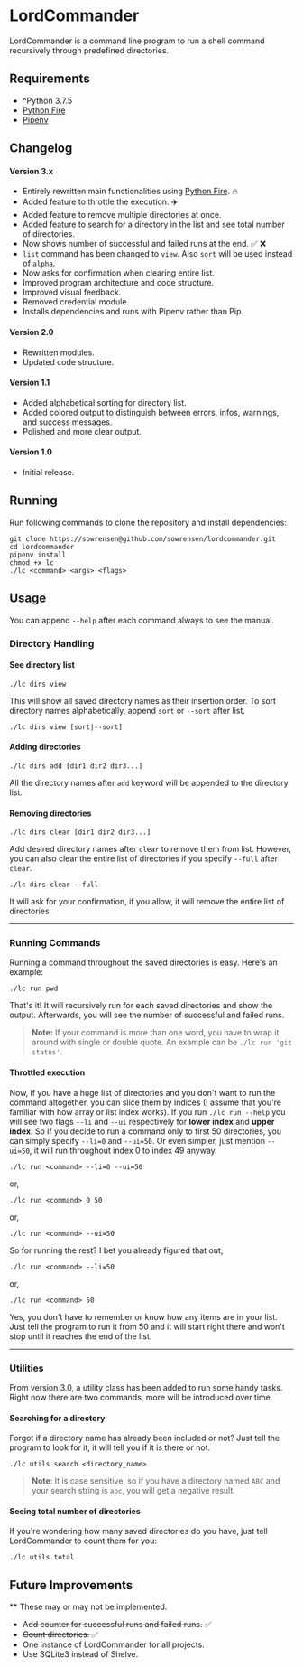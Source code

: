 # LordCommander

LordCommander is a command line program to run a shell command recursively through predefined
directories.

Requirements
-----

- ^Python 3.7.5
- [Python Fire](https://github.com/google/python-fire)
- [Pipenv](https://github.com/pypa/pipenv)

Changelog
-----

#### Version 3.x

- Entirely rewritten main functionalities using [Python Fire](https://github.com/google/python-fire). 🔥
- Added feature to throttle the execution. ✈️
- Added feature to remove multiple directories at once.
- Added feature to search for a directory in the list and see total number of directories.
- Now shows number of successful and failed runs at the end. ✅ ❌
- `list` command has been changed to `view`. Also `sort` will be used instead of `alpha`. 
- Now asks for confirmation when clearing entire list.
- Improved program architecture and code structure.
- Improved visual feedback.
- Removed credential module.
- Installs dependencies and runs with Pipenv rather than Pip.

#### Version 2.0

- Rewritten modules.
- Updated code structure.

#### Version 1.1

- Added alphabetical sorting for directory list.
- Added colored output to distinguish between errors, infos, warnings, and success messages.
- Polished and more clear output.

#### Version 1.0

- Initial release.

Running
-----

Run following commands to clone the repository and install dependencies:

```
git clone https://sowrensen@github.com/sowrensen/lordcommander.git
cd lordcommander
pipenv install
chmod +x lc
./lc <command> <args> <flags>
```

Usage
-----

You can append `--help` after each command always to see the manual.

### Directory Handling

#### See directory list

```
./lc dirs view
```

This will show all saved directory names as their insertion order. To sort directory names alphabetically,
append `sort`  or `--sort` after list.

```
./lc dirs view [sort|--sort]
```

#### Adding directories

```
./lc dirs add [dir1 dir2 dir3...]
```

All the directory names after `add` keyword will be appended to the directory list.

#### Removing directories

```
./lc dirs clear [dir1 dir2 dir3...]
```

Add desired directory names after `clear` to remove them from list. However, you can also clear the entire list
of directories if you specify `--full` after `clear`.

```
./lc dirs clear --full
```

It will ask for your confirmation, if you allow, it will remove the entire list of directories.

-----

### Running Commands

Running a command throughout the saved directories is easy. Here's an example:

```
./lc run pwd
```

That's it! It will recursively run for each saved directories and show the output. 
Afterwards, you will see the number of successful and failed runs. 

> **Note:** If your command is more than one word, you have to wrap it around with 
> single or double quote. An example can be `./lc run 'git status'`. 

#### Throttled execution

Now, if you have a huge list of directories and you don't want to run the command altogether, 
you can slice them by indices (I assume that you're familiar with how array or list index works). 
If you run `./lc run --help` you will see two flags `--li` and `--ui` respectively for 
**lower index** and **upper index**. So if you decide to run a command only to first 
50 directories, you can simply specify `--li=0` and `--ui=50`. Or even simpler, 
just mention `--ui=50`, it will run throughout index 0 to index 49 anyway.

```
./lc run <command> --li=0 --ui=50
```

or,

```
./lc run <command> 0 50
```

or,

```
./lc run <command> --ui=50
```

So for running the rest? I bet you already figured that out,

```
./lc run <command> --li=50
```

or,
```
./lc run <command> 50
```

Yes, you don't have to remember or know how any items are in your list. Just tell the program to 
run it from 50 and it will start right there and won't stop until it reaches the end of the list. 

-----

### Utilities 

From version 3.0, a utility class has been added to run some handy tasks. Right now there are two 
commands, more will be introduced over time.

#### Searching for a directory

Forgot if a directory name has already been included or not? Just tell the program to look for it, 
it will tell you if it is there or not.

```
./lc utils search <directory_name>
```

> **Note**: It is case sensitive, so if you have a directory named `ABC` and your search string 
> is `abc`, you will get a negative result.

#### Seeing total number of directories

If you're wondering how many saved directories do you have, just tell LordCommander to count them for you:

```
./lc utils total
```

Future Improvements
-----

** These may or may not be implemented.

- ~~Add counter for successful runs and failed runs.~~ ✅
- ~~Count directories.~~ ✅
- One instance of LordCommander for all projects.
- Use SQLite3 instead of Shelve.
